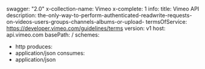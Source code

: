 swagger: "2.0"
x-collection-name: Vimeo
x-complete: 1
info:
  title: Vimeo API
  description: the-only-way-to-perform-authenticated-readwrite-requests-on-videos-users-groups-channels-albums-or-upload-
  termsOfService: https://developer.vimeo.com/guidelines/terms
  version: v1
host: api.vimeo.com
basePath: /
schemes:
- http
produces:
- application/json
consumes:
- application/json